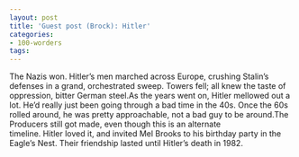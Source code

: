 ```yaml
---
layout: post
title: 'Guest post (Brock): Hitler'
categories:
- 100-worders
tags: 
---
```

The Nazis won. Hitler’s men marched across Europe, crushing Stalin’s defenses in a grand, orchestrated sweep. Towers fell; all knew the taste of oppression, bitter German steel.As the years went on, Hitler mellowed out a lot. He’d really just been going through a bad time in the 40s. Once the 60s rolled around, he was pretty approachable, not a bad guy to be around.The Producers still got made, even though this is an alternate timeline. Hitler loved it, and invited Mel Brooks to his birthday party in the Eagle’s Nest. Their friendship lasted until Hitler’s death in 1982.
